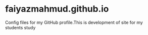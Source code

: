 # faiyazmahmud.github.io
Config files for my GitHub profile.This is development of site for my students study

